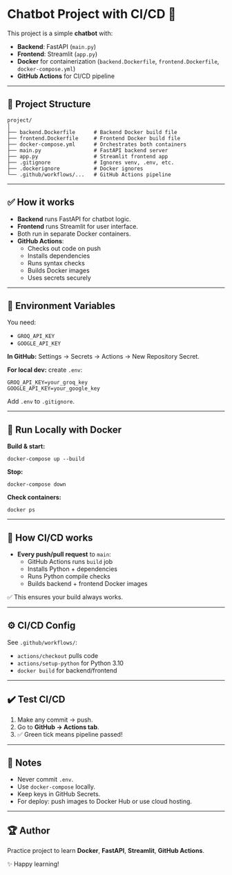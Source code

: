 # Chatbot Project with CI/CD 🚀

This project is a simple **chatbot** with:

- **Backend**: FastAPI (`main.py`)
- **Frontend**: Streamlit (`app.py`)
- **Docker** for containerization (`backend.Dockerfile`, `frontend.Dockerfile`, `docker-compose.yml`)
- **GitHub Actions** for CI/CD pipeline

---

## 📂 Project Structure

```
project/
│
├── backend.Dockerfile      # Backend Docker build file
├── frontend.Dockerfile     # Frontend Docker build file
├── docker-compose.yml      # Orchestrates both containers
├── main.py                 # FastAPI backend server
├── app.py                  # Streamlit frontend app
├── .gitignore              # Ignores venv, .env, etc.
├── .dockerignore           # Docker ignores
└── .github/workflows/...   # GitHub Actions pipeline
```

---

## ✅ How it works

- **Backend** runs FastAPI for chatbot logic.
- **Frontend** runs Streamlit for user interface.
- Both run in separate Docker containers.
- **GitHub Actions**:
  - Checks out code on push
  - Installs dependencies
  - Runs syntax checks
  - Builds Docker images
  - Uses secrets securely

---

## 🔑 Environment Variables

You need:

- `GROQ_API_KEY`
- `GOOGLE_API_KEY`

**In GitHub:** Settings → Secrets → Actions → New Repository Secret.

**For local dev:** create `.env`:

```
GROQ_API_KEY=your_groq_key
GOOGLE_API_KEY=your_google_key
```

Add `.env` to `.gitignore`.

---

## 🐳 Run Locally with Docker

**Build & start:**

```
docker-compose up --build
```

**Stop:**

```
docker-compose down
```

**Check containers:**

```
docker ps
```

---

## 🔁 How CI/CD works

- **Every push/pull request** to `main`:
  - GitHub Actions runs `build` job
  - Installs Python + dependencies
  - Runs Python compile checks
  - Builds backend + frontend Docker images

✅ This ensures your build always works.

---

## ⚙️ CI/CD Config

See `.github/workflows/`:

- `actions/checkout` pulls code
- `actions/setup-python` for Python 3.10
- `docker build` for backend/frontend

---

## ✔️ Test CI/CD

1. Make any commit → push.
2. Go to **GitHub → Actions tab**.
3. ✅ Green tick means pipeline passed!

---

## 📌 Notes

- Never commit `.env`.
- Use `docker-compose` locally.
- Keep keys in GitHub Secrets.
- For deploy: push images to Docker Hub or use cloud hosting.

---

## 🏆 Author

Practice project to learn **Docker**, **FastAPI**, **Streamlit**, **GitHub Actions**.

✨ Happy learning!

